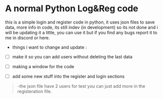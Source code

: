 # A normal Python Log&Reg code
this is a simple login and register code in python, it uses json files to save data, more info in code, 
its still indev (in development) so its not done and i will be updating it a little, 
you can use it but if you find any bugs report it to me in discord or here.
* things i want to change and update :
- [ ] make it so you can add users without deleting the last data
- [ ] making a window for the code
- [ ] add some new stuff into the register and login sections


> -the json file have 2 users for test you can just add more in the registeration file.

